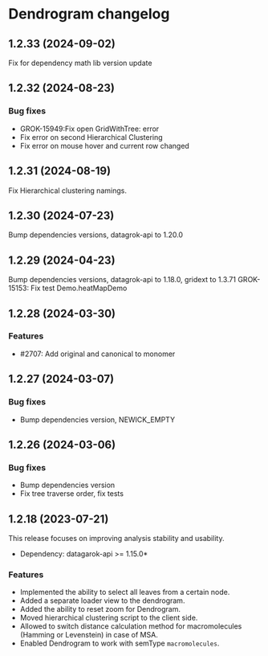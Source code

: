# Dendrogram changelog

## 1.2.33 (2024-09-02)

Fix for dependency math lib version update

## 1.2.32 (2024-08-23)

### Bug fixes

* GROK-15949:Fix open GridWithTree: error
* Fix error on second Hierarchical Clustering
* Fix error on mouse hover and current row changed

## 1.2.31 (2024-08-19)

Fix Hierarchical clustering namings.

## 1.2.30 (2024-07-23)

Bump dependencies versions, datagrok-api to 1.20.0

## 1.2.29 (2024-04-23)

Bump dependencies versions, datagrok-api to 1.18.0, gridext to 1.3.71
GROK-15153: Fix test Demo.heatMapDemo

## 1.2.28 (2024-03-30)

### Features

* #2707: Add original and canonical to monomer

## 1.2.27 (2024-03-07)

### Bug fixes

* Bump dependencies version, NEWICK_EMPTY

## 1.2.26 (2024-03-06)

### Bug fixes

* Bump dependencies version
* Fix tree traverse order, fix tests

## 1.2.18 (2023-07-21)

This release focuses on improving analysis stability and usability.

* Dependency: datagarok-api >= 1.15.0*

### Features

* Implemented the ability to select all leaves from a certain node.
* Added a separate loader view to the dendrogram.
* Added the ability to reset zoom for Dendrogram.
* Moved hierarchical clustering script to the client side.
* Allowed to switch distance calculation method for macromolecules (Hamming or Levenstein) in case of MSA.
* Enabled Dendrogram to work with semType `macromolecules`.
